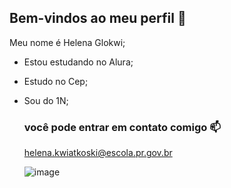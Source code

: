 ## Bem-vindos ao meu perfil 💙

Meu nome é Helena Glokwi;
- Estou estudando no Alura;
- Estudo no Cep;
- Sou do 1N;

  ### você pode entrar em contato comigo 📫

  helena.kwiatkoski@escola.pr.gov.br

  ![image](https://github.com/user-attachments/assets/d6777d47-4c71-441a-a8ea-3d1c520cb638)


